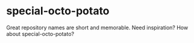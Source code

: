 # special-octo-potato
Great repository names are short and memorable. Need inspiration? How about special-octo-potato?
